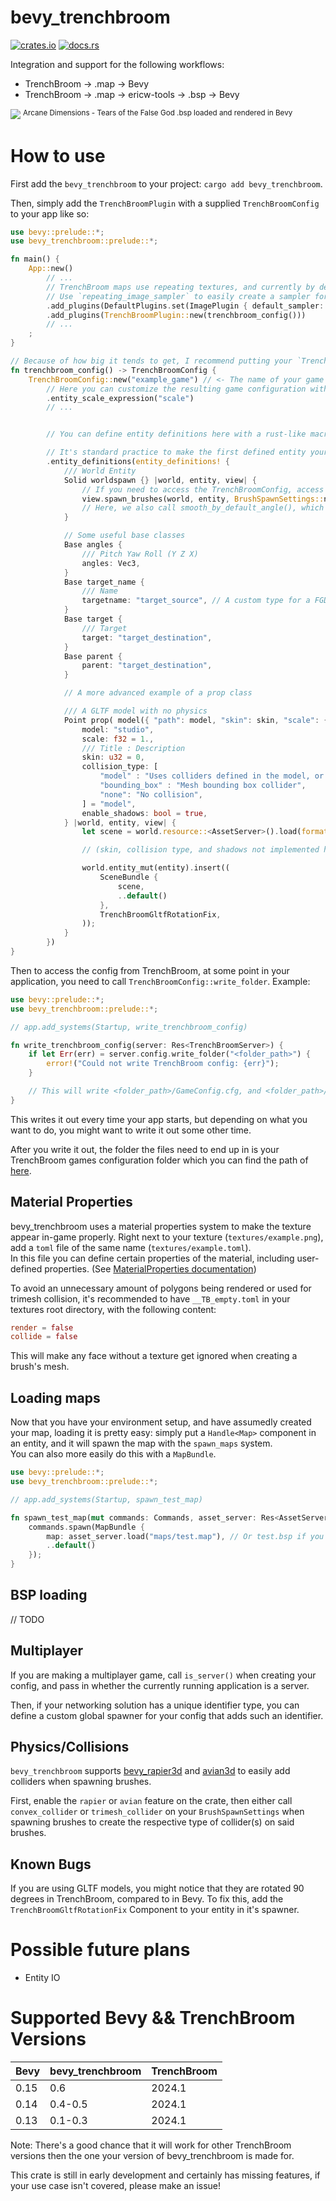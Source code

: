 # bevy_trenchbroom

[![crates.io](https://img.shields.io/crates/v/bevy_trenchbroom)](https://crates.io/crates/bevy_trenchbroom)
[![docs.rs](https://docs.rs/bevy_trenchbroom/badge.svg)](https://docs.rs/bevy_trenchbroom)

Integration and support for the following workflows:
- TrenchBroom -> .map -> Bevy
- TrenchBroom -> .map -> ericw-tools -> .bsp -> Bevy

<img src="assets/screenshots/ad_tears.png">
<sup>Arcane Dimensions - Tears of the False God .bsp loaded and rendered in Bevy</sup>

<br>

# How to use
First add the `bevy_trenchbroom` to your project: `cargo add bevy_trenchbroom`.

Then, simply add the `TrenchBroomPlugin` with a supplied `TrenchBroomConfig` to your app like so:

```rust
use bevy::prelude::*;
use bevy_trenchbroom::prelude::*;

fn main() {
    App::new()
        // ...
        // TrenchBroom maps use repeating textures, and currently by default bevy's images don't repeat.
        // Use `repeating_image_sampler` to easily create a sampler for this that is optionally filtered.
        .add_plugins(DefaultPlugins.set(ImagePlugin { default_sampler: repeating_image_sampler(false) }))
        .add_plugins(TrenchBroomPlugin::new(trenchbroom_config()))
        // ...
    ;
}

// Because of how big it tends to get, I recommend putting your `TrenchBroomConfig` in a separate function, most likely in its own module.
fn trenchbroom_config() -> TrenchBroomConfig {
    TrenchBroomConfig::new("example_game") // <- The name of your game
        // Here you can customize the resulting game configuration with a builder-like syntax
        .entity_scale_expression("scale")
        // ...


        // You can define entity definitions here with a rust-like macro-powered domain specific language, these are written to your game's FGD file, and used for spawning entities

        // It's standard practice to make the first defined entity your `worldspawn`
        .entity_definitions(entity_definitions! {
            /// World Entity
            Solid worldspawn {} |world, entity, view| {
                // If you need to access the TrenchBroomConfig, access it via view.server.config
                view.spawn_brushes(world, entity, BrushSpawnSettings::new().smooth_by_default_angle().pbr_mesh());
                // Here, we also call smooth_by_default_angle(), which smooths the normals of connected surfaces curving less than a default threshold
            }

            // Some useful base classes
            Base angles {
                /// Pitch Yaw Roll (Y Z X)
                angles: Vec3,
            }
            Base target_name {
                /// Name
                targetname: "target_source", // A custom type for a FGD property
            }
            Base target {
                /// Target
                target: "target_destination",
            }
            Base parent {
                parent: "target_destination",
            }

            // A more advanced example of a prop class

            /// A GLTF model with no physics
            Point prop( model({ "path": model, "skin": skin, "scale": {{ scale == undefined -> $tb_scale$, scale * $tb_scale$ }} }) ) : angles, target_name, parent {
                model: "studio",
                scale: f32 = 1.,
                /// Title : Description
                skin: u32 = 0,
                collision_type: [
                    "model" : "Uses colliders defined in the model, or none if the model doesn't have any",
                    "bounding_box" : "Mesh bounding box collider",
                    "none": "No collision",
                ] = "model",
                enable_shadows: bool = true,
            } |world, entity, view| {
                let scene = world.resource::<AssetServer>().load(format!("{}#Scene0", view.get::<String>("model")?));

                // (skin, collision type, and shadows not implemented here)

                world.entity_mut(entity).insert((
                    SceneBundle {
                        scene,
                        ..default()
                    },
                    TrenchBroomGltfRotationFix,
                ));
            }
        })
}
```

Then to access the config from TrenchBroom, at some point in your application, you need to call `TrenchBroomConfig::write_folder`. Example:

```rust
use bevy::prelude::*;
use bevy_trenchbroom::prelude::*;

// app.add_systems(Startup, write_trenchbroom_config)

fn write_trenchbroom_config(server: Res<TrenchBroomServer>) {
    if let Err(err) = server.config.write_folder("<folder_path>") {
        error!("Could not write TrenchBroom config: {err}");
    }

    // This will write <folder_path>/GameConfig.cfg, and <folder_path>/example_game.fgd
}
```

This writes it out every time your app starts, but depending on what you want to do, you might want to write it out some other time.

After you write it out, the folder the files need to end up in is your TrenchBroom games configuration folder which you can find the path of [here](https://trenchbroom.github.io/manual/latest/#game_configuration_files).

## Material Properties

bevy_trenchbroom uses a material properties system to make the texture appear in-game properly. Right next to your texture (`textures/example.png`), add a `toml` file of the same name (`textures/example.toml`).
<br>
In this file you can define certain properties of the material, including user-defined properties. (See [MaterialProperties documentation](https://docs.rs/bevy_trenchbroom/latest/bevy_trenchbroom/material_properties/struct.MaterialProperties.html))

To avoid an unnecessary amount of polygons being rendered or used for trimesh collision, it's recommended to have `__TB_empty.toml` in your textures root directory, with the following content:
```toml
render = false
collide = false
```
This will make any face without a texture get ignored when creating a brush's mesh.

## Loading maps

Now that you have your environment setup, and have assumedly created your map, loading it is pretty easy: simply put a `Handle<Map>` component in an entity, and it will spawn the map with the `spawn_maps` system.
<br>
You can also more easily do this with a `MapBundle`.
```rust
use bevy::prelude::*;
use bevy_trenchbroom::prelude::*;

// app.add_systems(Startup, spawn_test_map)

fn spawn_test_map(mut commands: Commands, asset_server: Res<AssetServer>) {
    commands.spawn(MapBundle {
        map: asset_server.load("maps/test.map"), // Or test.bsp if you're loading BSPs
        ..default()
    });
}
```

## BSP loading
// TODO

## Multiplayer

If you are making a multiplayer game, call `is_server()` when creating your config, and pass in whether the currently running application is a server.

Then, if your networking solution has a unique identifier type, you can define a custom global spawner for your config that adds such an identifier.

## Physics/Collisions

`bevy_trenchbroom` supports [bevy_rapier3d](https://crates.io/crates/bevy_rapier3d) and [avian3d](https://crates.io/crates/avian3d) to easily add colliders when spawning brushes.

First, enable the `rapier` or `avian` feature on the crate, then either call `convex_collider` or `trimesh_collider` on your `BrushSpawnSettings` when spawning brushes to create the respective type of collider(s) on said brushes.

## Known Bugs

If you are using GLTF models, you might notice that they are rotated 90 degrees in TrenchBroom, compared to in Bevy.
To fix this, add the `TrenchBroomGltfRotationFix` Component to your entity in it's spawner.

# Possible future plans
- Entity IO

# Supported Bevy && TrenchBroom Versions
| Bevy | bevy_trenchbroom | TrenchBroom |
---|--|---
| 0.15 | 0.6 | 2024.1 |
| 0.14 | 0.4-0.5 | 2024.1 |
| 0.13 | 0.1-0.3 | 2024.1 |

Note: There's a good chance that it will work for other TrenchBroom versions then the one your version of bevy_trenchbroom is made for.

This crate is still in early development and certainly has missing features, if your use case isn't covered, please make an issue!